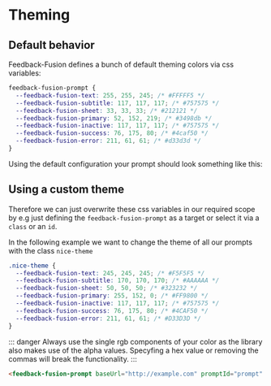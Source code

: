 # Theming 

## Default behavior
Feedback-Fusion defines a bunch of default theming colors via css variables:


```css
feedback-fusion-prompt {
  --feedback-fusion-text: 255, 255, 245; /* #FFFFF5 */
  --feedback-fusion-subtitle: 117, 117, 117; /* #757575 */
  --feedback-fusion-sheet: 33, 33, 33; /* #212121 */
  --feedback-fusion-primary: 52, 152, 219; /* #3498db */
  --feedback-fusion-inactive: 117, 117, 117; /* #757575 */
  --feedback-fusion-success: 76, 175, 80; /* #4caf50 */
  --feedback-fusion-error: 211, 61, 61; /* #d33d3d */
}
```

Using the default configuration your prompt should look something like this:
<feedback-fusion-prompt v-if="show" baseUrl="https://mock.mock" promptId="prompt" />

## Using a custom theme 
Therefore we can just overwrite these css variables in our required scope by e.g just defining
the `feedback-fusion-prompt` as a target or select it via a `class` or an `id`.

In the following example we want to change the theme of all our prompts with the class `nice-theme`
```css
.nice-theme {
  --feedback-fusion-text: 245, 245, 245; /* #F5F5F5 */
  --feedback-fusion-subtitle: 170, 170, 170; /* #AAAAAA */
  --feedback-fusion-sheet: 50, 50, 50; /* #323232 */
  --feedback-fusion-primary: 255, 152, 0; /* #FF9800 */
  --feedback-fusion-inactive: 117, 117, 117; /* #757575 */
  --feedback-fusion-success: 76, 175, 80; /* #4CAF50 */
  --feedback-fusion-error: 211, 61, 61; /* #D33D3D */
}
```

::: danger 
Always use the single rgb components of your color as the library also makes use of the alpha values.
Specyfing a hex value or removing the commas will break the functionality.
:::

```html
<feedback-fusion-prompt baseUrl="http://example.com" promptId="prompt" class="nice-theme" />
```

<feedback-fusion-prompt v-if="show" baseUrl="https://mock.mock" promptId="prompt" class="nice-theme" />

<script setup>
import { ref, onMounted } from "vue";
import "../../../lib/dist/src/components/Prompt.js";

const show = ref(false);
onMounted(() => setTimeout(() => show.value = true, 500))
</script>

<style scoped>
.nice-theme {
  --feedback-fusion-text: 245, 245, 245; /* #F5F5F5 */
  --feedback-fusion-subtitle: 170, 170, 170; /* #AAAAAA */
  --feedback-fusion-sheet: 50, 50, 50; /* #323232 */
  --feedback-fusion-primary: 255, 152, 0; /* #FF9800 */
  --feedback-fusion-inactive: 117, 117, 117; /* #757575 */
  --feedback-fusion-success: 76, 175, 80; /* #4CAF50 */
  --feedback-fusion-error: 211, 61, 61; /* #D33D3D */
}
</style>
